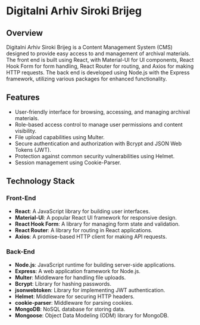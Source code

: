 # Digitalni Arhiv Siroki Brijeg

## Overview
Digitalni Arhiv Siroki Brijeg is a Content Management System (CMS) designed to provide easy access to and management of archival materials. The front end is built using React, with Material-UI for UI components, React Hook Form for form handling, React Router for routing, and Axios for making HTTP requests. The back end is developed using Node.js with the Express framework, utilizing various packages for enhanced functionality.

## Features
- User-friendly interface for browsing, accessing, and managing archival materials.
- Role-based access control to manage user permissions and content visibility.
- File upload capabilities using Multer.
- Secure authentication and authorization with Bcrypt and JSON Web Tokens (JWT).
- Protection against common security vulnerabilities using Helmet.
- Session management using Cookie-Parser.

## Technology Stack
### Front-End
- **React**: A JavaScript library for building user interfaces.
- **Material-UI**: A popular React UI framework for responsive design.
- **React Hook Form**: A library for managing form state and validation.
- **React Router**: A library for routing in React applications.
- **Axios**: A promise-based HTTP client for making API requests.

### Back-End
- **Node.js**: JavaScript runtime for building server-side applications.
- **Express**: A web application framework for Node.js.
- **Multer**: Middleware for handling file uploads.
- **Bcrypt**: Library for hashing passwords.
- **jsonwebtoken**: Library for implementing JWT authentication.
- **Helmet**: Middleware for securing HTTP headers.
- **cookie-parser**: Middleware for parsing cookies.
- **MongoDB**: NoSQL database for storing data.
- **Mongoose**: Object Data Modeling (ODM) library for MongoDB.



